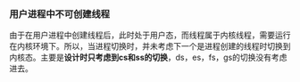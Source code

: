 ### 用户进程中不可创建线程

由于在用户进程中创建线程后，此时处于用户态，而线程属于内核线程，需要运行在内核环境下。所以，当进程切换时，并未考虑下一个是进程创建的线程时切换到内核态。主要是**设计时只考虑到cs和ss的切换**，ds，es，fs，gs的切换没有考虑进去。